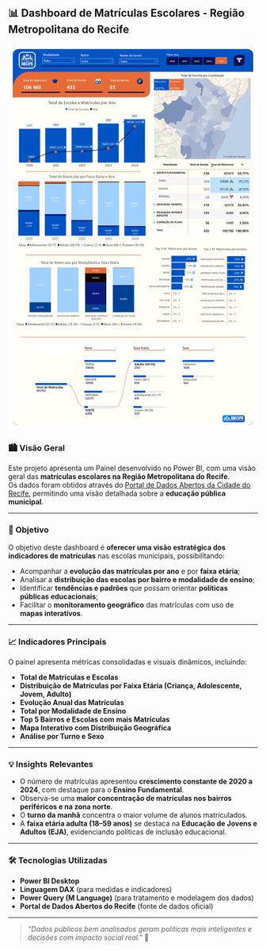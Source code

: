 ## 📊 Dashboard de Matrículas Escolares - Região Metropolitana do Recife

![Dashboard de Matrículas](img/dashboard.png)

### 🏙️ Visão Geral

Este projeto apresenta um Painel desenvolvido no Power BI, com uma visão geral das **matrículas escolares na Região Metropolitana do Recife**.  
Os dados foram obtidos através do [Portal de Dados Abertos da Cidade do Recife](http://dados.recife.pe.gov.br/), permitindo uma visão detalhada sobre a **educação pública municipal**.

---

### 🎯 Objetivo

O objetivo deste dashboard é **oferecer uma visão estratégica dos indicadores de matrículas** nas escolas municipais, possibilitando:
- Acompanhar a **evolução das matrículas por ano** e por **faixa etária**;
- Analisar a **distribuição das escolas por bairro e modalidade de ensino**;
- Identificar **tendências e padrões** que possam orientar **políticas públicas educacionais**;
- Facilitar o **monitoramento geográfico** das matrículas com uso de **mapas interativos**.

---

### 📈 Indicadores Principais

O painel apresenta métricas consolidadas e visuais dinâmicos, incluindo:

- **Total de Matrículas e Escolas**
- **Distribuição de Matrículas por Faixa Etária (Criança, Adolescente, Jovem, Adulto)**
- **Evolução Anual das Matrículas**
- **Total por Modalidade de Ensino**
- **Top 5 Bairros e Escolas com mais Matrículas**
- **Mapa Interativo com Distribuição Geográfica**
- **Análise por Turno e Sexo**

---

### 💡 Insights Relevantes

- O número de matrículas apresentou **crescimento constante de 2020 a 2024**, com destaque para o **Ensino Fundamental**.
- Observa-se uma **maior concentração de matrículas nos bairros periféricos e na zona norte**.
- O **turno da manhã** concentra o maior volume de alunos matriculados.
- A **faixa etária adulta (18–59 anos)** se destaca na **Educação de Jovens e Adultos (EJA)**, evidenciando políticas de inclusão educacional.

---

### 🛠️ Tecnologias Utilizadas

- **Power BI Desktop**
- **Linguagem DAX** (para medidas e indicadores)
- **Power Query (M Language)** (para tratamento e modelagem dos dados)
- **Portal de Dados Abertos do Recife** (fonte de dados oficial)

---

> _"Dados públicos bem analisados geram políticas mais inteligentes e decisões com impacto social real."_ 🧩


